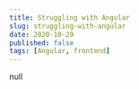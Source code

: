 ```yaml
---
title: Struggling with Angular
slug: struggling-with-angular
date: 2020-10-29
published: false
tags: [Angular, frontend]
---
```


null
